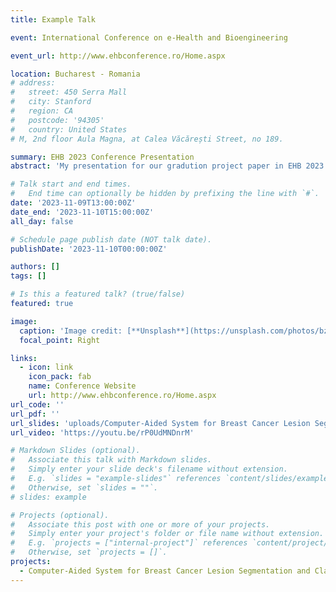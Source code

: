 ```yaml
---
title: Example Talk

event: International Conference on e-Health and Bioengineering

event_url: http://www.ehbconference.ro/Home.aspx

location: Bucharest - Romania
# address:
#   street: 450 Serra Mall
#   city: Stanford
#   region: CA
#   postcode: '94305'
#   country: United States
# M, 2nd floor Aula Magna, at Calea Văcărești Street, no 189.

summary: EHB 2023 Conference Presentation 
abstract: 'My presentation for our gradution project paper in EHB 2023 Conference.'

# Talk start and end times.
#   End time can optionally be hidden by prefixing the line with `#`.
date: '2023-11-09T13:00:00Z'
date_end: '2023-11-10T15:00:00Z'
all_day: false

# Schedule page publish date (NOT talk date).
publishDate: '2023-11-10T00:00:00Z'

authors: []
tags: []

# Is this a featured talk? (true/false)
featured: true

image:
  caption: 'Image credit: [**Unsplash**](https://unsplash.com/photos/bzdhc5b3Bxs)'
  focal_point: Right

links:
  - icon: link
    icon_pack: fab
    name: Conference Website
    url: http://www.ehbconference.ro/Home.aspx
url_code: ''
url_pdf: ''
url_slides: 'uploads/Computer-Aided System for Breast Cancer Lesion Segmentation and Classification Using Ultrasound Images, Presentation.pdf'
url_video: 'https://youtu.be/rP0UdMNDnrM'

# Markdown Slides (optional).
#   Associate this talk with Markdown slides.
#   Simply enter your slide deck's filename without extension.
#   E.g. `slides = "example-slides"` references `content/slides/example-slides.md`.
#   Otherwise, set `slides = ""`.
# slides: example

# Projects (optional).
#   Associate this post with one or more of your projects.
#   Simply enter your project's folder or file name without extension.
#   E.g. `projects = ["internal-project"]` references `content/project/deep-learning/index.md`.
#   Otherwise, set `projects = []`.
projects:
  - Computer-Aided System for Breast Cancer Lesion Segmentation and Classification Using Ultrasound Images
---
```

<!-- 
{{% callout note %}}
Click on the **Slides** button above to view the built-in slides feature.
{{% /callout %}}

Slides can be added in a few ways:

- **Create** slides using Wowchemy's [_Slides_](https://wowchemy.com/docs/managing-content/#create-slides) feature and link using `slides` parameter in the front matter of the talk file
- **Upload** an existing slide deck to `static/` and link using `url_slides` parameter in the front matter of the talk file
- **Embed** your slides (e.g. Google Slides) or presentation video on this page using [shortcodes](https://wowchemy.com/docs/writing-markdown-latex/).

Further event details, including [page elements](https://wowchemy.com/docs/writing-markdown-latex/) such as image galleries, can be added to the body of this page. -->
